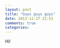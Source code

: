 ```yaml
---
layout: post
title: "Guys guys guys"
date: 2013-12-27 22:53
comments: true
categories: 
---
```


Hi!

